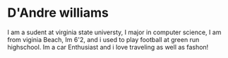 # D'Andre williams
I am a sudent at virginia state universty,
I major in computer science, 
I am from viginia Beach,
Im 6'2, 
and i used to play football at green run highschool. 
Im a car Enthusiast and i love traveling as well as fashon!
